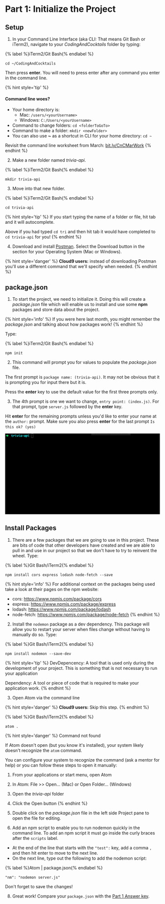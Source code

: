 # Part 1: Initialize the Project

## Setup

1. In your Command Line Interface (aka CLI: That means Git Bash or iTerm2), navigate to your _CodingAndCocktails_ folder by typing: 

  {% label %}iTerm2/Git Bash{% endlabel %}
  ```
  cd ~/CodingAndCocktails
  ```
  
  Then press **enter**. You will need to press enter after any command you enter in the command line.

  {% hint style='tip' %}
  #### Command line woes?
  - Your home directory is:
    - Mac: `/users/<yourUsername>`
    - Windows: `C:/Users/<yourUsername>`
  - Command to change folders: `cd <folderToGoTo>`
  - Command to make a folder: `mkdir <newFolder>`
  - You can also use **~** as a shortcut in CLI for your home directory: ``cd ~``

  Revisit the command line worksheet from March:
  [bit.ly/CnCMarWork](http://bit.ly/CnCMarWork)
  {% endhint %}

2.  Make a new folder named _trivia-api_. 

  {% label %}iTerm2/Git Bash{% endlabel %}
  ```
  mkdir trivia-api
  ```

3.  Move into that new folder.

  {% label %}iTerm2/Git Bash{% endlabel %}
  ```
  cd trivia-api
  ```

  {% hint style='tip' %}
If you start typing the name of a folder or file, hit tab and it will autocomplete.  

Above if you had typed `cd tri` and then hit tab it would have completed to `cd trivia-api` for you!
  {% endhint %}
  
4. Download and install [Postman](https://www.getpostman.com/apps). Select the Download button in the section for your Operating System (Mac or Windows). 

  {% hint style='danger' %}
**Cloud9 users:** instead of downloading Postman you'll use a different command that we'll specify when needed.
  {% endhint %}
  
## package.json

1. To start the project, we need to initialize it.  Doing this will create a _package.json_ file which will enable us to install and use some **npm** packages and store data about the project.

  {% hint style='info' %}
If you were here last month, you might remember the _package.json_ and talking about how packages work! 
  {% endhint %}

  Type:

  {% label %}iTerm2/Git Bash{% endlabel %}
  ```
  npm init
  ```
  
2. This command will prompt you for values to populate the _package.json_ file.

 The first prompt is `package name: (trivia-api)`. It may not be obvious that it is prompting you for input there but it is. 

  Press the **enter** key to use the default value for the first three prompts only. 
  
3. The 4th prompt is one we want to change, `entry point: (index.js)`. For that prompt, type `server.js` followed by the **enter** key.

  Hit **enter** for the remaining prompts unless you'd like to enter your name at the `author:` prompt.  Make sure you also press **enter** for the last prompt `Is this ok? (yes)`
  
  ![](/npm-init.gif)

## Install Packages
1. There are a few packages that we are going to use in this project.  These are bits of code that other developers have created and we are able to pull in and use in our project so that we don't have to try to reinvent the wheel. Type:

  {% label %}Git Bash/iTerm2{% endlabel %}
  ```
  npm install cors express lodash node-fetch --save
  ```
  {% hint style='info' %}
For additional context on the packages being used take a look at their pages on the npm website:
  * cors: https://www.npmjs.com/package/cors
  * express: https://www.npmjs.com/package/express
  * lodash: https://www.npmjs.com/package/lodash
  * node-fetch: https://www.npmjs.com/package/node-fetch
  {% endhint %}

2. Install the `nodemon` package as a dev dependency. This package will allow you to restart your server when files change without having to manually do so. Type:

  {% label %}Git Bash/iTerm2{% endlabel %}
  ```
  npm install nodemon --save-dev
  ```
  
  {% hint style='tip' %}
DevDepencency: A tool that is used only during the development of your project.  This is something that is not necessary to run your application 

Dependency: A tool or piece of code that is required to make your application work.
  {% endhint %}

3. Open Atom via the command line

  {% hint style='danger' %}
**Cloud9 users:** Skip this step.
  {% endhint %}

  {% label %}Git Bash/iTerm2{% endlabel %}
  ```
  atom .
  ```
  {% hint style='danger' %}
Command not found

If Atom doesn't open (but you know it's installed), your system likely doesn't recognize the `atom` command.

You can configure your system to recognize the command (ask a mentor for help) or you can follow these steps to open it manually:
  1. From your applications or start menu, open Atom
  2. In Atom: File >> Open... (Mac) or Open Folder... (Windows)
  3. Open the _trivia-api_ folder
  4. Click the Open button
  {% endhint %}

4. Double click on the _package.json_ file in the left side Project pane to open the file for editing.

5. Add an npm script to enable you to run nodemon quickly in the command line.  To add an npm script it must go inside the curly braces after the `scripts` label.
  * At the end of the line that starts with the `"test":` key, add a comma `,` and then hit enter to move to the next line.
  * On the next line, type out the following to add the nodemon script:

  {% label %}Atom | package.json{% endlabel %}
  ```
  "nm": "nodemon server.js"
  ```
  
  Don't forget to save the changes!

8. Great work!  Compare your `package.json` with the [Part 1 Answer key](https://github.com/KansasCityWomeninTechnology/trivia-api/tree/answer-key-part-1).
